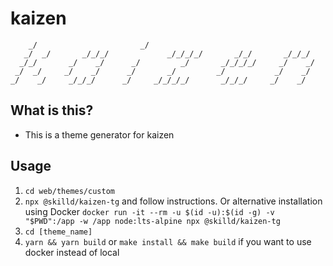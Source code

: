 # kaizen

        _/                       _/
       _/  _/       _/_/_/             _/_/_/_/       _/_/       _/_/_/
      _/_/       _/    _/      _/         _/       _/_/_/_/     _/    _/
     _/  _/     _/    _/      _/       _/         _/           _/    _/
    _/    _/     _/_/_/      _/     _/_/_/_/       _/_/_/     _/    _/


## What is this?

- This is a theme generator for kaizen

## Usage

1. `cd web/themes/custom`
2. `npx @skilld/kaizen-tg` and follow instructions. Or alternative installation using Docker `docker run -it --rm -u $(id -u):$(id -g) -v "$PWD":/app -w /app node:lts-alpine npx @skilld/kaizen-tg`
3. `cd [theme_name]`
4. `yarn && yarn build` or `make install && make build` if you want to use docker instead of local